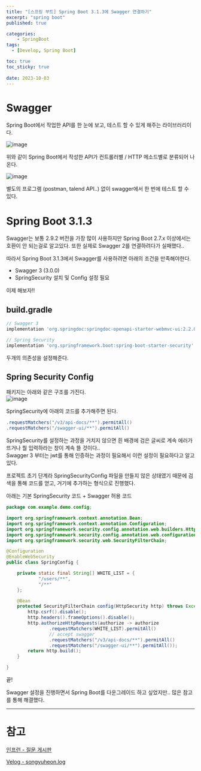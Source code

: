 ```yaml
---
title: "[스프링 부트] Spring Boot 3.1.3에 Swagger 연결하기"
excerpt: "spring boot"
published: true

categories:
    - SpringBoot
tags:
  - [Develop, Spring Boot]

toc: true
toc_sticky: true
   
date: 2023-10-03
---
```


# Swagger
Spring Boot에서 작업한 API를 한 눈에 보고, 테스트 할 수 있게 해주는 라이브러리이다.  

![image](https://github.com/ssoxong/ssoxong.github.io/assets/112956015/a07adf49-12eb-400f-922f-163bbb65011a)

위와 같이 Spring Boot에서 작성한 API가 컨트롤러별 / HTTP 메소드별로 분류되어 나온다.   

![image](https://github.com/ssoxong/ssoxong.github.io/assets/112956015/c5067f9d-e20b-444c-8889-69c8873085e9)

별도의 프로그램 (postman, talend API..) 없이 swagger에서 한 번에 테스트 할 수 있다.

# Spring Boot 3.1.3
Swagger는 보통 2.9.2 버전을 가장 많이 사용하지만 Spring Boot 2.7.x 이상에서는 호환이 안 되는걸로 알고있다. 또한 실제로 Swagger 2를 연결하려다가 실패했다..  

따라서 Spring Boot 3.1.3에서 Swagger를 사용하려면 아래의 조건을 만족해야한다.  

- Swagger 3 (3.0.0)
- SpringSecurity 설치 및 Config 설정 필요

이제 해보자!!

## build.gradle  

```gradle
// Swagger 3
implementation 'org.springdoc:springdoc-openapi-starter-webmvc-ui:2.2.0'

// Spring Security
implementation 'org.springframework.boot:spring-boot-starter-security'
```

두개의 의존성을 설정해준다.

## Spring Security Config

패키지는 아래와 같은 구조를 가진다.  
![image](https://github.com/ssoxong/ssoxong.github.io/assets/112956015/a08b0868-700b-499a-bb0e-5c859172fa25)

SpringSecurity에 아래의 코드를 추가해주면 된다.
```java
.requestMatchers("/v3/api-docs/**").permitAll()
.requestMatchers("/swagger-ui/**").permitAll()
```

SpringSecurity를 설정하는 과정을 거치지 않으면 흰 배경에 검은 글씨로 계속 에러가 뜨거나 뭘 입력하라는 창이 계속 뜰 것이다..  
Swagger 3 부터는 jwt를 통해 인증하는 과정이 필요해서 이런 설정이 필요하다고 알고있다. 

프로젝트 초기 단계라 SpringSecurityConfig 파일을 만들지 않은 상태였기 때문에 검색을 통해 코드를 얻고, 거기에 추가하는 형식으로 진행했다.  


아래는 기본 SpringSecurity 코드 + Swagger 허용 코드

```java
package com.example.demo.config;

import org.springframework.context.annotation.Bean;
import org.springframework.context.annotation.Configuration;
import org.springframework.security.config.annotation.web.builders.HttpSecurity;
import org.springframework.security.config.annotation.web.configuration.EnableWebSecurity;
import org.springframework.security.web.SecurityFilterChain;

@Configuration
@EnableWebSecurity
public class SpringConfig {

    private static final String[] WHITE_LIST = {
            "/users/**",
            "/**"
    };

    @Bean
    protected SecurityFilterChain config(HttpSecurity http) throws Exception {
        http.csrf().disable();
        http.headers().frameOptions().disable();
        http.authorizeHttpRequests(authorize -> authorize
                .requestMatchers(WHITE_LIST).permitAll()
                // accept swagger
                .requestMatchers("/v3/api-docs/**").permitAll()
                .requestMatchers("/swagger-ui/**").permitAll());
        return http.build();
    }

}
```

끝!

Swagger 설정을 진행하면서 Spring Boot를 다운그레이드 하고 싶었지만.. 많은 참고를 통해 해결했다.

---

# 참고
[인프런 - 질문 게시판](https://www.inflearn.com/questions/787320/spring-boot-%EC%B5%9C%EC%8B%A0-3-xx-%EB%B2%84%EC%A0%84-security-%EC%84%A4%EC%A0%95-%EA%B3%B5%EC%9C%A0%EB%93%9C%EB%A6%BD%EB%8B%88%EB%8B%A4)

[Velog - songyuheon.log](https://velog.io/@songyuheon/SpringBoot-3.1.3-Swagger)